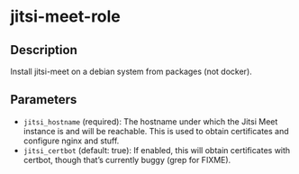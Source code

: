 # jitsi-meet-role

## Description

Install jitsi-meet on a debian system from packages (not docker).

## Parameters

- `jitsi_hostname` (required): The hostname under which the Jitsi Meet instance is and will be reachable. This is used to obtain certificates and configure nginx and stuff.
- `jitsi_certbot` (default: true): If enabled, this will obtain certificates with certbot, though that’s currently buggy (grep for FIXME).
